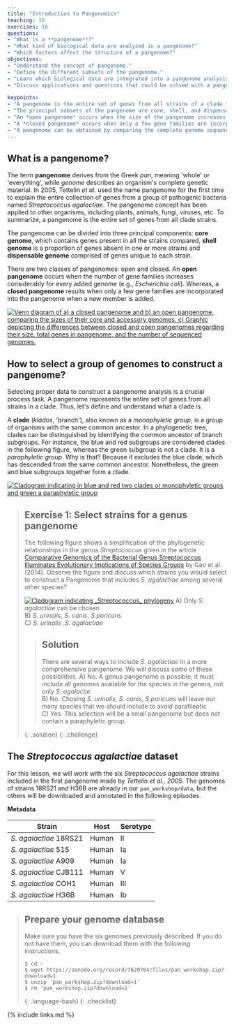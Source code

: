 ```yaml
---
title: "Introduction to Pangenomics"
teaching: 10
exercises: 10
questions:
- "What is a **pangenome**?" 
- "What kind of biological data are analyzed in a pangenome?"
- "Which factors affect the structure of a pangenome?"
objectives:
- "Understand the concept of pangenome."
- "Define the different subsets of the pangenome."
- "Learn which biological data are integrated into a pangenome analysis."
- "Discuss applications and questions that could be solved with a pangenome analysis."

keypoints:
- "A pangenome is the entire set of genes from all strains of a clade."
- "The principal subsets of the pangenome are core, shell, and dispensable genome."
- "An *open pangenome* occurs when the size of the pangenome increases considerably with every added genome."
- "A *closed pangenome* occurs when only a few gene families are incorporated to the pangenome when a new genome is added."
- "A pangenome can be obtained by comparing the complete genome sequences of all clade members."
---
```

## What is a pangenome?

The term **pangenome** derives from the Greek *pan*, meaning 'whole' or 'everything', while *genome* describes
an organism's complete genetic material. In 2005, Tettelin *et al.* used the name pangenome for the first time
to explain the entire collection of genes from a group of pathogenic bacteria named *_Streptococcus agalactiae_*.
The pangenome concept has been applied to other organisms, including plants, animals, fungi, viruses, etc.
To summarize, a pangenome is the entire set of genes from all clade strains.

The pangenome can be divided into three principal components: **core genome**, which contains genes present
in all the strains compared, **shell genome** is a proportion of genes absent in one or more strains
and **dispensable genome** comprised of genes unique to each strain.

There are two classes of pangenomes: open and closed. An **open pangenome** occurs when the number of gene families increases considerably for every added genome (e.g., *Escherichia coli*). Whereas, a **closed pangenome**
results when only a few gene families are incorporated into the pangenome when a new member is added.


<a href="{{ page.root }}/fig/01-01-01.png">
   <img src="{{ page.root }}/fig/01-01-01.png" alt=" Venn diagram of a) a closed pangenome and b) an open pangenome, comparing the sizes of their core and accessory genomes. c) Graphic depicting the differences between closed and open pangenomes regarding their size, total genes in pangenome, and the number of sequenced genomes." />
  </a>

## How to select a group of genomes to construct a pangenome?

Selecting proper data to construct a pangenome analysis is a crucial process task. A pangenome represents
the entire set of genes from all strains in a clade. Thus, let's define and understand what a clade is.

A **clade** (*kládos*, 'branch'), also known as a *monophyletic group*, is a group of organisms with the same common ancestor.
In a phylogenetic tree, clades can be distinguished by identifying the common ancestor of branch subgroups. For instance, the blue and red subgroups are considered clades in the following figure, whereas the green subgroup is not a clade. It is a *paraphyletic group*.
Why is that? Because it excludes the blue clade, which has descended from the same common ancestor. Nonetheless, the green and blue subgroups
together form a clade.

<a href="{{ page.root }}/fig/01-01-02.png">
   <img src="{{ page.root }}/fig/01-01-02.png" alt=" Cladogram indicating in blue and red two clades or monophyletic groups and green a paraphyletic group" />
  </a>



> ## Exercise 1: Select strains for a genus pangenome  
>  The following figure shows a simplification of the phylogenetic relationships in the genus _Streptococcus_ given in the article [Comparative Genomics of the Bacterial Genus Streptococcus Illuminates Evolutionary Implications of Species Groups](https://journals.plos.org/plosone/article?id=10.1371/journal.pone.0101229) by Gao et al. (2014). Observe the figure and discuss which strains you would select to construct a Pangenome that includes _S. agalactiae_ among several other species? 
>  
>  <a href="{{ page.root }}/fig/01-01-03.png"><img src="{{ page.root }}/fig/01-01-03.png" alt="Cladogram indicating _Streptococcus_ phylogeny" /></a>
>  A) Only _S. agalactiae_ can be chosen  
>  B) _S. urinalis_, _S. canis_, _S.poricuns_  
>  C)  _S. urinalis_ ,_S. agalactiae_ 
>  
> > ## Solution
> > There are several ways to include _S. agalactiae_ in a more comprehensive pangenome. We will discuss some of these possibilities. 
> > A) No. A genus pangenome is possible; it must include all genomes available for the species in the genera, not only _S. agalactie_   
> > B) No. Chosing _S. urinalis_, _S. canis_, _S.poricuns_ will leave out many species that we should include to avoid parafileptic  
> > C) Yes. This selection will be a small pangenome but does not contain a paraphyletic group.  
> > 
> {: .solution}
{: .challenge}

## The *Streptococcus agalactiae* dataset

For this lesson, we will work with the six *Streptococcus agalactiae* strains included in the first pangenome made by *Tettelin et al., 2005*. The genomes of strains 18RS21 and H36B are already in our `pan_workshop/data`, but the others will be downloaded and annotated in the following episodes.


**Metadata**


|Strain	| Host	| Serotype   |
|-------------------------|---------|------------|
|*S. agalactiae*  18RS21  | Human   | II       	|
|*S. agalactiae*  515 	| Human   | Ia       	|
|*S. agalactiae*  A909	| Human   | Ia       	|
|*S. agalactiae*  CJB111  | Human   | V       	|
|*S. agalactiae*  COH1	| Human   | III       	|
|*S. agalactiae*  H36B	| Human   | Ib       	|



> ## Prepare your genome database
> Make sure you have the six genomes previously described. If you do not have them, you can download them with the following instructions.
>
> ~~~
> $ cd ~
> $ wget https://zenodo.org/record/7620704/files/pan_workshop.zip?download=1
> $ unzip 'pan_workshop.zip?download=1'
> $ rm 'pan_workshop.zip?download=1'
> ~~~
> {: .language-bash}
{: .checklist}

{% include links.md %}





